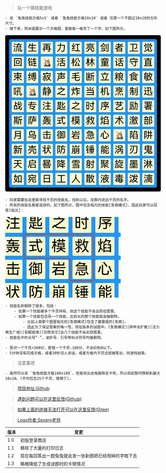 > 玩一个猜技能游戏

    - 说 `兔兔技能方格5x5` 或者 `兔兔技能方格10x10` 或者 任意一个不超过10x10的方形尺寸。
    - 接下来，阿米娅展示一个方格图，里面每一格写了一个字，如下图所示。

![兔兔格子](https://raw.githubusercontent.com/hsyhhssyy/amiyabot-game-hsyhhssyy-skill-schulte-grid/master/example_image/example2.png)

    - 玩家需要在这里面寻找干员的技能名，找到以后，在群内说出干员的名字。
    - 所有的技能名都是连续的，如下图所示，图中包含临光的技能[急救模式]，因此玩家可以回答[临光]：

![临光技能](https://raw.githubusercontent.com/hsyhhssyy/amiyabot-game-hsyhhssyy-skill-schulte-grid/master/example_image/example1.png)

    - 技能名称剔除了很多，包括：
        - 如果一个技能被多个干员持有，则这个技能不会出现在图里。
        - 如果一个技能包含另一个技能，比较长的那个技能就会被剔除。
            - 比如上面那个图里临光的[急救模式]包含了塞雷娅的[急救]。
            - 因此为了保证答案的唯一性，现在版本的谜题中，[急救模式][碎甲击扩散][活力再生广域][安眠旋律][剑雨滂沱]这几个技能不会出现图里。
    - 技能名中的点号“·”，波折号，引号等标点符号均被删除。

    - 答对一个干员+300分，答错一个干员-100分，不会扣到0以下。
    - 5分钟没有完成方格，或者30秒没人说话，或者方格内干员全部被答出，则游戏结束。

> 注意事项

    - 虽然可以说 `兔兔技能方格100x100`，但是说出去电脑铁定卡死，所以目前暂时限制到最大10x10。(平均包含25个干员，够猜了)，

> [项目地址:Github](https://github.com/hsyhhssyy/amiyabot-game-hsyhhssyy-skill-schulte-grid/)

> [遇到问题可以在这里反馈(Github)](https://github.com/hsyhhssyy/amiyabot-game-hsyhhssyy-skill-schulte-grid/issues/new/)

> [如果上面的连接无法打开可以在这里反馈(Gitee)](https://gitee.com/hsyhhssyy/amiyabot-plugin-bug-report/issues/new)

> [Logo作者:Sesern老师](https://space.bilibili.com/305550122)

|  版本   | 变更  |
|  ----  | ----  |
| 1.0  | 初版登录商店 |
| 1.1  | 移除了大量的打印日志 |
| 1.2  | 现在每回答出一题兔兔就会发一张新图把已经用掉的字暗下去 |
| 1.3  | 略微降低了生成谜题时的卡顿情况 |